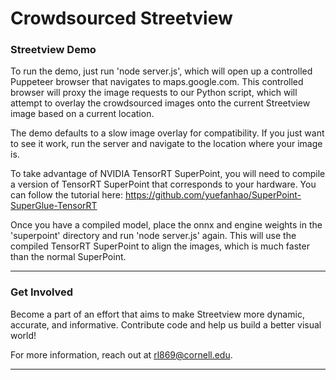 # Crowdsourced Streetview

### Streetview Demo
To run the demo, just run 'node server.js', which will open up a controlled Puppeteer browser that navigates to maps.google.com. This controlled browser will proxy the image requests to our Python script, which will attempt to overlay the crowdsourced images onto the current Streetview image based on a current location.

The demo defaults to a slow image overlay for compatibility. If you just want to see it work, run the server and navigate to the location where your image is.

To take advantage of NVIDIA TensorRT SuperPoint, you will need to compile a version of TensorRT SuperPoint that corresponds to your hardware. You can follow the tutorial here: 
https://github.com/yuefanhao/SuperPoint-SuperGlue-TensorRT

Once you have a compiled model, place the onnx and engine weights in the 'superpoint' directory and run 'node server.js' again. This will use the compiled TensorRT SuperPoint to align the images, which is much faster than the normal SuperPoint.

---

### Get Involved
Become a part of an effort that aims to make Streetview more dynamic, accurate, and informative. Contribute code and help us build a better visual world!

For more information, reach out at [rl869@cornell.edu](mailto:rl869@cornell.edu).

---
